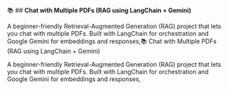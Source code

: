 📚 ## **Chat with Multiple PDFs (RAG using LangChain + Gemini)**

A beginner-friendly Retrieval-Augmented Generation (RAG) project that lets you chat with multiple PDFs. Built with LangChain for orchestration and Google Gemini for embeddings and responses,📚 Chat with Multiple PDFs (RAG using LangChain + Gemini)

A beginner-friendly Retrieval-Augmented Generation (RAG) project that lets you chat with multiple PDFs. Built with LangChain for orchestration and Google Gemini for embeddings and responses,
